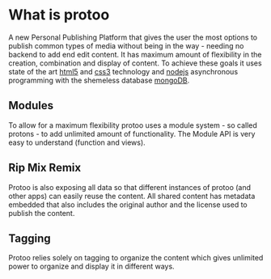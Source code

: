 # What is protoo

A new Personal Publishing Platform that gives the user the most options to publish common types of media without being in the way - needing no backend to add end edit content. It has maximum amount of flexibility in the creation, combination and display of content. To achieve these goals it uses state of the art [html5](http://www.html5rocks.com) and [css3](http://www.w3schools.com/css3) technology and [nodejs](http://nodejs.org) asynchronous programming with the shemeless database [mongoDB](http://www.mongodb.org).


## Modules

To allow for a maximum flexibility protoo uses a module system - so called protons - to add unlimited amount of functionality. The Module API is very easy to understand (function and views).


## Rip Mix Remix

Protoo is also exposing all data so that different instances of protoo (and other apps) can easily reuse the content. All shared content has metadata embedded that also includes the original author and the license used to publish the content.


## Tagging

Protoo relies solely on tagging to organize the content which gives unlimited power to organize and display it in different ways.
